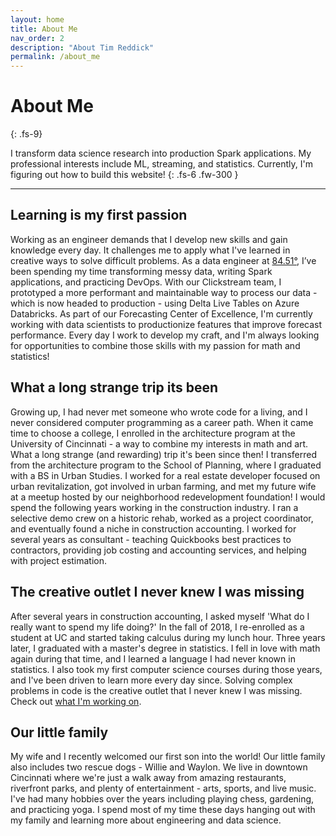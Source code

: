 ```yaml
---
layout: home
title: About Me
nav_order: 2
description: "About Tim Reddick"
permalink: /about_me
---
```


# About Me
{: .fs-9}

I transform data science research into production Spark applications. My professional interests include ML, streaming, and statistics. Currently, I'm figuring out how to build this website!
{: .fs-6 .fw-300 }

---

## Learning is my first passion

Working as an engineer demands that I develop new skills and gain knowledge every day. It challenges me to apply what I've learned in creative ways to solve difficult problems. As a data engineer at [84.51°](https://www.8451.com/), I’ve been spending my time transforming messy data, writing Spark applications, and practicing DevOps. With our Clickstream team, I prototyped a more performant and maintainable way to process our data - which is now headed to production - using Delta Live Tables on Azure Databricks. As part of our Forecasting Center of Excellence, I'm currently working with data scientists to productionize features that improve forecast performance. Every day I work to develop my craft, and I'm always looking for opportunities to combine those skills with my passion for math and statistics!

## What a long strange trip its been

Growing up, I had never met someone who wrote code for a living, and I never considered computer programming as a career path. When it came time to choose a college, I enrolled in the architecture program at the University of Cincinnati - a way to combine my interests in math and art. What a long strange (and rewarding) trip it's been since then! I transferred from the architecture program to the School of Planning, where I graduated with a BS in Urban Studies. I worked for a real estate developer focused on urban revitalization, got involved in urban farming, and met my future wife at a meetup hosted by our neighborhood redevelopment foundation! I would spend the following years working in the construction industry. I ran a selective demo crew on a historic rehab, worked as a project coordinator, and eventually found a niche in construction accounting. I worked for several years as consultant - teaching Quickbooks best practices to contractors, providing job costing and accounting services, and helping with project estimation.

## The creative outlet I never knew I was missing

After several years in construction accounting, I asked myself 'What do I really want to spend my life doing?' In the fall of 2018, I re-enrolled as a student at UC and started taking calculus during my lunch hour. Three years later, I graduated with a master's degree in statistics. I fell in love with math again during that time, and I learned a language I had never known in statistics. I also took my first computer science courses during those years, and I've been driven to learn more every day since. Solving complex problems in code is the creative outlet that I never knew I was missing. Check out [what I'm working on](/what_im_working_on).

## Our little family

My wife and I recently welcomed our first son into the world! Our little family also includes two rescue dogs - Willie and Waylon. We live in downtown Cincinnati where we're just a walk away from amazing restaurants, riverfront parks, and plenty of entertainment - arts, sports, and live music. I've had many hobbies over the years including playing chess, gardening, and practicing yoga. I spend most of my time these days hanging out with my family and learning more about engineering and data science.